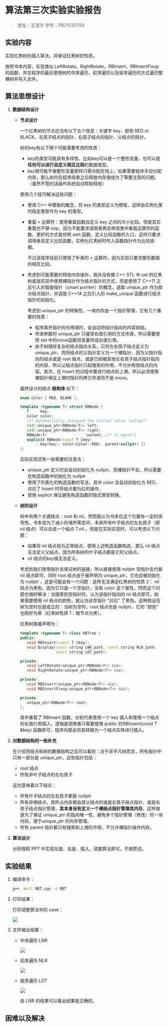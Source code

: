 # 算法第三次实验实验报告

> 姓名：王道宇   学号：PB21030794

## 实验内容

实现红黑树的插入算法，并保证红黑树的性质。

按照书本内容，实现类似 LeftRotate，RightRotate，RBInsert，RBInsertFixup 的函数，并在程序的最后使用树的中序遍历、前序遍历以及层序遍历的方式遍历整棵树并写入文件。

## 算法思想设计

1. **数据结构设计**

   - **节点设计**

     一个红黑树的节点应当有以下五个信息：关键字 key、颜色 RED or BLACK、左孩子结点的指针、右孩子结点的指针、父结点的指针。

     树的key有以下两个可能需要考虑的性质：

     - key的类型可能具有多样性，比如key可以是一个整形变量，也可以是**任何可以进行自定义相互比较**的数据类型。
     - key很可能不像整形变量那样只需分配在栈上，如果需要程序手动分配内存，那么如何在程序结束之后释放内存便成为了需要注意的问题。（虽然不管的话操作系统自动帮助释放）

     使用几个技巧解决这些问题：

     - 使用 C++ 中模板的概念，将 key 的类型定义为模板，这样由实例化类时指定类型作为 key 的类型。

     - 重载 < 运算符：使用重载函数自定义 key 之间的大小比较。但是其实重载也不够 oop，因为不能要求调用者再去修改类中重载运算符的函数。更好的方式是仿照 sort 函数，定义比较函数的入口，这样只要求调用者自定义比较函数，实例化红黑树时传入函数指针作为比较依据。

       不过该程序目前只使用了朴素的 < 运算符，因为实验只要求整形数据的相互比较。

     - 考虑到可能需要的释放内存操作，我并没有像 C++ STL 中 set 的红黑树底层实现中使用裸指针作为结点指针的方式，而是使用了 C++11 之后引入的智能指针（smart pointer）的概念，选取 unique_ptr 作为部分结点指针，并选取 C++14 之后引入的 make_unique 函数进行结点指针的初始化。

       考虑到 unique_ptr 的特殊性，一块内存由一个指针管理，它有几个重要的性质：

       - 程序离开指针的作用域时，会自动将指针指向的内容销毁。
       - 传递参数时 unique_ptr 只接受右值引用的方式传递，所以需要使用 std 中的move函数将变量转成右值引用。
       - 由于树错综复杂的结点指向关系，只将左右孩子结点定义为 unique_ptr，而将结点的父指针定义为一个裸指针。因为父指针指向的结点或是 root 结点，或是已经被其他左右孩子结点指针指向的内容，所以父结点指针只起搜索的作用，不允许修改结点的内容。其次，在 Insert 的过程中要进行结点的上溯，所以必须使用裸指针保证上溯时指针的拷贝传递而不是 move。

     最终设计的结点 **结构体** 如下：

     ```cpp
     enum Color { RED, BLANK };
     
     template <typename T> struct RBNode {
     	T	  key;
     	Color color;
     	//* Automatically assigned the initial value 'nullptr'
     	std::unique_ptr<RBNode<T>> left;
     	std::unique_ptr<RBNode<T>> right;
     	RBNode<T>				  *parent; //* it doesn't
     	explicit RBNode(const T &key)
     		: key(key), color(Color::RED), parent(nullptr) {}
     };
     ```

     实际实现还有一些需要的注意点：

     - unique_ptr 定义时会自动初始化为 nullptr，而裸指针不会，所以需要在构造函数中初始化为 nullptr
     - 使用了列表化的构造函数的写法，其中 color 会自动初始化为 RED，对应了 Insert 时将结点置为红的操作。
     - 使用 explicit 保证避免构造函数的隐式类型转换。

   - **树的设计**

     树中有两个关键结点：root 和 nil，然而我认为书本在这个位置有一定的误导性。书本说为了减小存储所需空间，本来所有叶子结点的左右孩子（即 nil 结点）可以合成一个结点 T.nil 。但是在实际实现时，可以考虑以下问题：

     - 如果将 nil 结点视为正常结点，使用上述构造函数构造，那么 nil 结点无法定义父结点，因为所有树的叶子结点都是它的父结点。
     - nil 结点的key值无法定义。

     考虑到我们使用指针去保证树的链接，所以直接使用 nullptr 空指针去代替 nil 结点即可，同时 root  结点由于被声明为 unique_ptr，它也会被初始化为 nullptr ，这是可能会有一个问题：这样无法满足红黑树的性质 2： nil 结点为黑色，因为它只是一个空指针，没有 color 这个属性。然而这个问题也很好解决：当搜索到空指针时，认为该指针指向的 nil 结点即可，如果需要使用 nil 结点的颜色，就认为该空指针 “对应” 了黑色。这种假设在树为空时也是成立的：当树为空时，root 结点也是 nullptr，它的 “颜色” 也刚好为黑（红黑树性质 1：根节点为黑）。

     红黑树类被声明为：

     ```cpp
     template <typename T> class RBTree {
     public:
     	void RBInsert(const T &key);
     	void Display(const string LNR_path, const string NLR_path,
     				 const string LOT_path);
     
     private:
     	void LeftRotate(unique_ptr<RBNode<T>> &&x);
     	void RightRotate(unique_ptr<RBNode<T>> &&x);
     
     private:
     	void RBInsert(unique_ptr<RBNode<T>> &&z);
     	void RBInsertFixup(unique_ptr<RBNode<T>> &&z);
     
     private:
     	unique_ptr<RBNode<T>> root;
     };
     
     ```

     其中重载了 RBInsert 函数，分别代表使用一个 key 插入和使用一个结点的右值引用插入，逻辑是调用者只需要使用 public 的RBInsert(const T &key) 函数即可，程序内部会将其转换为一个结点实体进行插入。

2. **对数据结构的一些补充**

   在介绍完结点和树的数据结构之后可以看到：对于非平凡树而言，所有指针中只有一部分是 unique_ptr，这些指针包括：

   - root 结点
   - 所有非叶子结点的左右孩子

   这也意味着以下结论：

   - 所有叶子结点的左右孩子都是 nullptr
   - 所有非根结点，其所占内存都由其父结点的或是左孩子结点指针，或是右孩子结点指针管理，**其本身没有定义一个裸结点指针管理其内存**。这样做是为了保证 unique_ptr 的指向唯一性，避免多个指针管理（修改）同一块内存，便于unique_ptr 的内存管理。
   - 所有 parent 指针都只有搜索和上溯的作用，不允许裸指针操作内存。

3. **算法设计** 

   分别按照 PPT 中实现左旋、右旋、插入、调整算法即可。不做赘述。

## 实验结果

1. 编译命令：

   ```bash
   g++ -Wall RBT.cpp -o RBT 
   ```

2. 打印结果：

   打印调整算法中的 case：

   ![](assets/0.png)

3. 文件输出结果：

   - 中序遍历 LNR

     ![](assets/LNR.png)

   - 前序遍历 NLR

     ![](assets/NLR.png)

   - 层序遍历 LOT

     ![](assets/LOT.png)

     由 LNR 的结果可以看出结果是正确的。

## 困难以及解决


